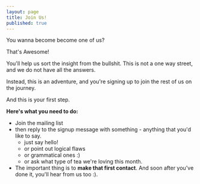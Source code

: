 ```yaml
---
layout: page
title: Join Us!
published: true
---
```


You wanna become become one of us?

That's Awesome!

You'll help us sort the insight from the bullshit. This is not a one way street, and we do not have all the answers.

Instead, this is an adventure, and you're signing up to join the rest of us on the journey.

And this is your first step.

**Here's what you need to do:**
- Join the mailing list
- then reply to the signup message with something - anything that you'd like to say.
    - just say hello!
    - or point out logical flaws
    - or grammatical ones :)
    - or ask what type of tea we're loving this month.
- The important thing is to **make that first contact**. And soon after you've done it, you'll hear from us too :).